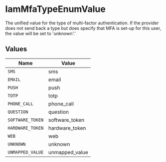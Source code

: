 # IamMfaTypeEnumValue

The unified value for the type of multi-factor authentication. If the provider does not send back a type but does specify that MFA is set-up for this user, the value will be set to 'unknown'.'


## Values

| Name             | Value            |
| ---------------- | ---------------- |
| `SMS`            | sms              |
| `EMAIL`          | email            |
| `PUSH`           | push             |
| `TOTP`           | totp             |
| `PHONE_CALL`     | phone_call       |
| `QUESTION`       | question         |
| `SOFTWARE_TOKEN` | software_token   |
| `HARDWARE_TOKEN` | hardware_token   |
| `WEB`            | web              |
| `UNKNOWN`        | unknown          |
| `UNMAPPED_VALUE` | unmapped_value   |